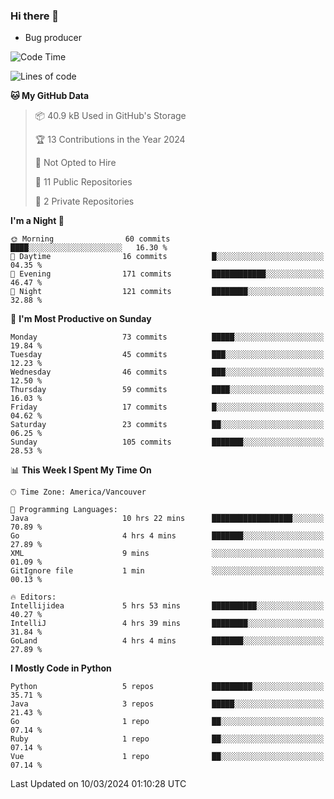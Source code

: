 ### Hi there 👋
* Bug producer


<!--START_SECTION:waka-->
![Code Time](http://img.shields.io/badge/Code%20Time-1%2C129%20hrs%207%20mins-blue)

![Lines of code](https://img.shields.io/badge/From%20Hello%20World%20I%27ve%20Written-84.3%20thousand%20lines%20of%20code-blue)

**🐱 My GitHub Data** 

> 📦 40.9 kB Used in GitHub's Storage 
 > 
> 🏆 13 Contributions in the Year 2024
 > 
> 🚫 Not Opted to Hire
 > 
> 📜 11 Public Repositories 
 > 
> 🔑 2 Private Repositories 
 > 
**I'm a Night 🦉** 

```text
🌞 Morning                60 commits          ████░░░░░░░░░░░░░░░░░░░░░   16.30 % 
🌆 Daytime                16 commits          █░░░░░░░░░░░░░░░░░░░░░░░░   04.35 % 
🌃 Evening                171 commits         ████████████░░░░░░░░░░░░░   46.47 % 
🌙 Night                  121 commits         ████████░░░░░░░░░░░░░░░░░   32.88 % 
```
📅 **I'm Most Productive on Sunday** 

```text
Monday                   73 commits          █████░░░░░░░░░░░░░░░░░░░░   19.84 % 
Tuesday                  45 commits          ███░░░░░░░░░░░░░░░░░░░░░░   12.23 % 
Wednesday                46 commits          ███░░░░░░░░░░░░░░░░░░░░░░   12.50 % 
Thursday                 59 commits          ████░░░░░░░░░░░░░░░░░░░░░   16.03 % 
Friday                   17 commits          █░░░░░░░░░░░░░░░░░░░░░░░░   04.62 % 
Saturday                 23 commits          ██░░░░░░░░░░░░░░░░░░░░░░░   06.25 % 
Sunday                   105 commits         ███████░░░░░░░░░░░░░░░░░░   28.53 % 
```


📊 **This Week I Spent My Time On** 

```text
🕑︎ Time Zone: America/Vancouver

💬 Programming Languages: 
Java                     10 hrs 22 mins      ██████████████████░░░░░░░   70.89 % 
Go                       4 hrs 4 mins        ███████░░░░░░░░░░░░░░░░░░   27.89 % 
XML                      9 mins              ░░░░░░░░░░░░░░░░░░░░░░░░░   01.09 % 
GitIgnore file           1 min               ░░░░░░░░░░░░░░░░░░░░░░░░░   00.13 % 

🔥 Editors: 
Intellijidea             5 hrs 53 mins       ██████████░░░░░░░░░░░░░░░   40.27 % 
IntelliJ                 4 hrs 39 mins       ████████░░░░░░░░░░░░░░░░░   31.84 % 
GoLand                   4 hrs 4 mins        ███████░░░░░░░░░░░░░░░░░░   27.89 % 
```

**I Mostly Code in Python** 

```text
Python                   5 repos             █████████░░░░░░░░░░░░░░░░   35.71 % 
Java                     3 repos             █████░░░░░░░░░░░░░░░░░░░░   21.43 % 
Go                       1 repo              ██░░░░░░░░░░░░░░░░░░░░░░░   07.14 % 
Ruby                     1 repo              ██░░░░░░░░░░░░░░░░░░░░░░░   07.14 % 
Vue                      1 repo              ██░░░░░░░░░░░░░░░░░░░░░░░   07.14 % 
```




 Last Updated on 10/03/2024 01:10:28 UTC
<!--END_SECTION:waka-->
